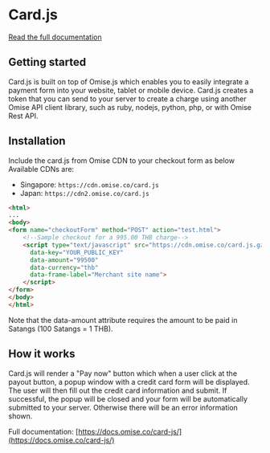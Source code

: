 Card.js
=======

[Read the full documentation](https://docs.omise.co/card-js/)

Getting started
---------------

Card.js is built on top of Omise.js which enables you to easily integrate a payment form into your website, tablet or mobile device. Card.js creates a token that you can send to your server to create a charge using another Omise API client library, such as ruby, nodejs, python, php, or with Omise Rest API.

Installation
------------

Include the card.js from Omise CDN to your checkout form as below
Available CDNs are:  
- Singapore: `https://cdn.omise.co/card.js`
- Japan: `https://cdn2.omise.co/card.js`


```html
<html>
...
<body>
<form name="checkoutForm" method="POST" action="test.html">
    <!--Sample checkout for a 995.00 THB charge-->
    <script type="text/javascript" src="https://cdn.omise.co/card.js.gz"
      data-key="YOUR_PUBLIC_KEY"
      data-amount="99500"
      data-currency="thb"
      data-frame-label="Merchant site name">
    </script>
</form>
</body>
</html>
```

Note that the data-amount attribute requires the amount to be paid in Satangs (100 Satangs = 1 THB).

How it works
------------

Card.js will render a "Pay now" button which when a user click at the payout button, a popup window with a credit card form will be displayed. The user will then fill out the credit card information and submit. If successful, the popup will be closed and your form will be automatically submitted to your server. Otherwise there will be an error information shown.  

Full documentation: [https://docs.omise.co/card-js/](https://docs.omise.co/card-js/) 
